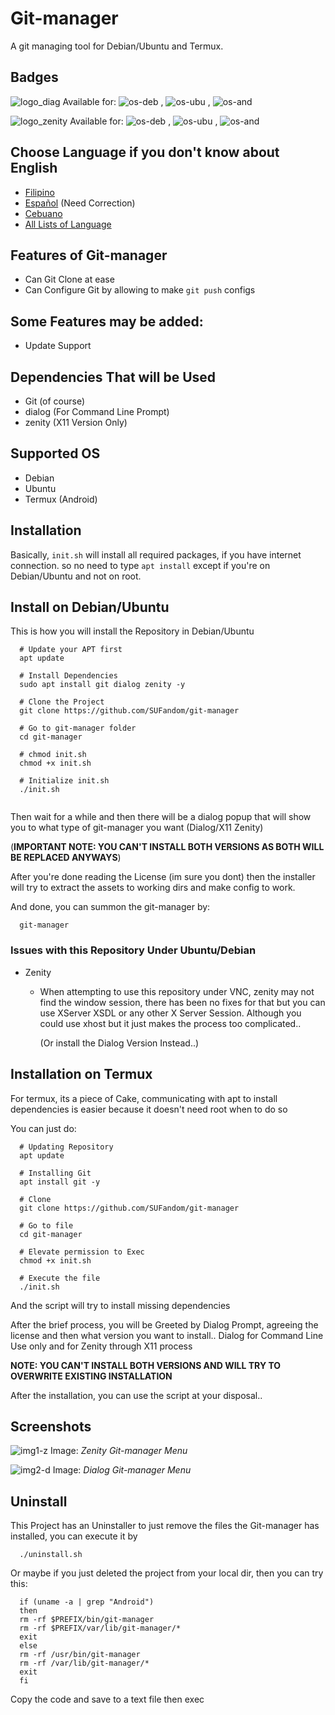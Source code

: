 # Git-manager

A git managing tool for Debian/Ubuntu and Termux.

## Badges

![logo_diag](https://img.shields.io/badge/Dialog-Beta--0.3-blue?style=flat-square&logo=gnubash) Available for: ![os-deb](https://img.shields.io/badge/-Debian-red?style=flat-square&logo=debian) , ![os-ubu](https://img.shields.io/badge/-Ubuntu-orange?style=flat-square&logo=ubuntu) , ![os-and](https://img.shields.io/badge/-Android-yellowgreen?style=flat-square&logo=android)

![logo_zenity](https://img.shields.io/badge/Zenity-Beta--0.1-green?style=flat-square&logo=gnubash) Available for: ![os-deb](https://img.shields.io/badge/-Debian-red?style=flat-square&logo=debian) , ![os-ubu](https://img.shields.io/badge/-Ubuntu-orange?style=flat-square&logo=ubuntu) , ![os-and](https://img.shields.io/badge/-Android-yellowgreen?style=flat-square&logo=android)

## Choose Language if you don't know about English

- [Filipino](README_lang/README_fil-ph.md)
- [Español](README_lang/README_es-spn.md) (Need Correction)
- [Cebuano](README_lang/README_ceb-ph.md)
- [All Lists of Language](README/_lang/README_language-list.md)

## Features of Git-manager

- Can Git Clone at ease
- Can Configure Git by allowing to make `git push` configs

## Some Features may be added:

- Update Support

## Dependencies That will be Used

- Git (of course)
- dialog (For Command Line Prompt)
- zenity (X11 Version Only)

## Supported OS

- Debian
- Ubuntu
- Termux (Android)

## Installation

Basically, `init.sh` will install all required packages, if you have internet connection. so no need to type `apt install` except if you're on Debian/Ubuntu and not on root.

## Install on Debian/Ubuntu

This is how you will install the Repository in Debian/Ubuntu

```
  # Update your APT first
  apt update
  
  # Install Dependencies 
  sudo apt install git dialog zenity -y 
  
  # Clone the Project
  git clone https://github.com/SUFandom/git-manager
  
  # Go to git-manager folder
  cd git-manager
  
  # chmod init.sh 
  chmod +x init.sh 
  
  # Initialize init.sh 
  ./init.sh 
  
```

Then wait for a while and then there will be a dialog popup that will show you to what type of git-manager you want (Dialog/X11 Zenity)

(**IMPORTANT NOTE: YOU CAN'T INSTALL BOTH VERSIONS AS BOTH WILL BE REPLACED ANYWAYS**)

After you're done reading the License (im sure you dont) then the installer will try to extract the assets to working dirs and make config to work.

And done, you can summon the git-manager by:

```
  git-manager
```

### Issues with this Repository Under Ubuntu/Debian

- Zenity
    - When attempting to use this repository under VNC, zenity may not find the window session, there has been no fixes for that but you can use XServer XSDL or any other X Server Session. Although you could use xhost but it just makes the process too complicated.. 
    
      (Or install the Dialog Version Instead..)


## Installation on Termux 

For termux, its a piece of Cake, communicating with apt to install dependencies is easier because it doesn't need root when to do so

You can just do:

```
  # Updating Repository
  apt update
  
  # Installing Git
  apt install git -y
  
  # Clone
  git clone https://github.com/SUFandom/git-manager
  
  # Go to file
  cd git-manager
  
  # Elevate permission to Exec
  chmod +x init.sh 
  
  # Execute the file
  ./init.sh
```

And the script will try to install missing dependencies

After the brief process, you will be Greeted by Dialog Prompt, agreeing the license and then what version you want to install.. Dialog for Command Line Use only and for Zenity through X11 process

**NOTE: YOU CAN'T INSTALL BOTH VERSIONS AND WILL TRY TO OVERWRITE EXISTING INSTALLATION**

After the installation, you can use the script at your disposal..

## Screenshots

![img1-z](README_asset/zenity-menu.jpg)
 Image:  *Zenity Git-manager Menu*
 
 
![img2-d](README_asset/dialog-menu.jpg)
Image: *Dialog Git-manager Menu*


## Uninstall

This Project has an Uninstaller to just remove the files the Git-manager has installed, you can execute it by

```
  ./uninstall.sh 
```

Or maybe if you just deleted the project from your local dir, then you can try this:

```
  if (uname -a | grep "Android")
  then 
  rm -rf $PREFIX/bin/git-manager
  rm -rf $PREFIX/var/lib/git-manager/*
  exit
  else
  rm -rf /usr/bin/git-manager
  rm -rf /var/lib/git-manager/*
  exit
  fi
```

Copy the code and save to a text file then exec

